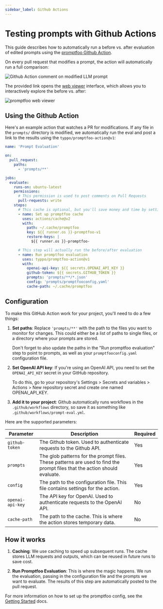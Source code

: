 ```yaml
---
sidebar_label: Github Actions
---
```


# Testing prompts with Github Actions

This guide describes how to automatically run a before vs. after evaluation of edited prompts using the [promptfoo Github Action](https://github.com/typpo/promptfoo-action/).

On every pull request that modifies a prompt, the action will automatically run a full comparison:

![Github Action comment on modified LLM prompt](/img/docs/github-action-comment.png)

The provided link opens the [web viewer](/docs/usage/web-ui) interface, which allows you to interactively explore the before vs. after:

![promptfoo web viewer](https://user-images.githubusercontent.com/310310/244891219-2b79e8f8-9b79-49e7-bffb-24cba18352f2.png)

## Using the Github Action

Here's an example action that watches a PR for modifications.  If any file in the `prompts/` directory is modified, we automatically run the eval and post a link to the results using the `typpo/promptfoo-action@v1`:

```yml
name: 'Prompt Evaluation'

on:
  pull_request:
    paths:
      - 'prompts/**'

jobs:
  evaluate:
    runs-on: ubuntu-latest
    permissions:
      # This permission is used to post comments on Pull Requests
      pull-requests: write
    steps:
      # This cache is optional, but you'll save money and time by setting it up!
      - name: Set up promptfoo cache
        uses: actions/cache@v2
        with:
          path: ~/.cache/promptfoo
          key: ${{ runner.os }}-promptfoo-v1
          restore-keys: |
            ${{ runner.os }}-promptfoo-

      # This step will actually run the before/after evaluation
      - name: Run promptfoo evaluation
        uses: typpo/promptfoo-action@v1
        with:
          openai-api-key: ${{ secrets.OPENAI_API_KEY }}
          github-token: ${{ secrets.GITHUB_TOKEN }}
          prompts: 'prompts/**/*.json'
          config: 'prompts/promptfooconfig.yaml'
          cache-path: ~/.cache/promptfoo
```

## Configuration

To make this GitHub Action work for your project, you'll need to do a few things:

1. **Set paths**: Replace `'prompts/**'` with the path to the files you want to monitor for changes. This could either be a list of paths to single files, or a directory where your prompts are stored.

    Don't forget to also update the paths in the "Run promptfoo evaluation" step to point to prompts, as well as your `promptfooconfig.yaml` configuration file.

1. **Set OpenAI API key**: If you're using an OpenAI API, you need to set the `OPENAI_API_KEY` secret in your GitHub repository.

    To do this, go to your repository's Settings > Secrets and variables > Actions > New repository secret and create one named OPENAI_API_KEY.

1. **Add it to your project**: Github automatically runs workflows in the `.github/workflows` directory, so save it as something like `.github/workflows/prompt-eval.yml`.

Here are the supported parameters:

| Parameter | Description | Required |
| --- | --- | --- |
| `github-token` | The Github token. Used to authenticate requests to the Github API. | Yes |
| `prompts` | The glob patterns for the prompt files. These patterns are used to find the prompt files that the action should evaluate. | Yes |
| `config` | The path to the configuration file. This file contains settings for the action. | Yes |
| `openai-api-key` | The API key for OpenAI. Used to authenticate requests to the OpenAI API. | No |
| `cache-path` | The path to the cache. This is where the action stores temporary data. | No |

## How it works

1. **Caching**: We use caching to speed up subsequent runs. The cache stores LLM requests and outputs, which can be reused in future runs to save cost.

1. **Run Promptfoo Evaluation**: This is where the magic happens. We run the evaluation, passing in the configuration file and the prompts we want to evaluate. The results of this step are automatically posted to the pull request.

For more information on how to set up the promptfoo config, see the [Getting Started](/docs/getting-started) docs.


